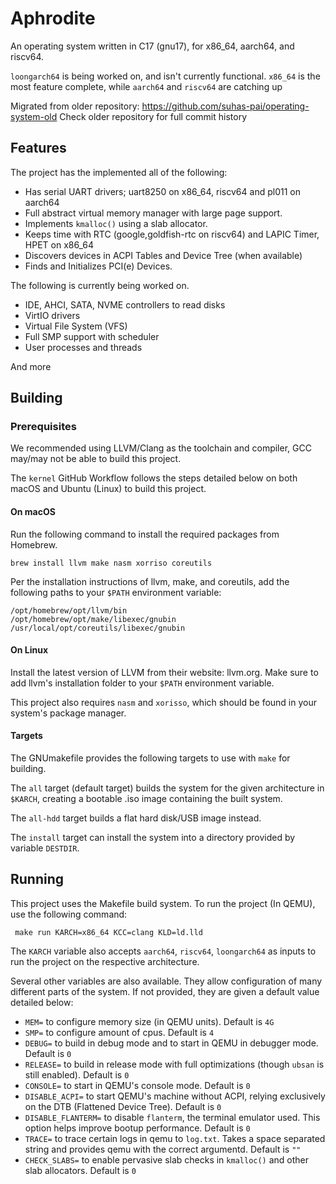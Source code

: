# Aphrodite

An operating system written in C17 (gnu17), for x86_64, aarch64, and riscv64.

`loongarch64` is being worked on, and isn't currently functional.
`x86_64` is the most feature complete, while `aarch64` and `riscv64` are catching up

Migrated from older repository: https://github.com/suhas-pai/operating-system-old
Check older repository for full commit history

## Features

The project has the implemented all of the following:
* Has serial UART drivers; uart8250 on x86_64, riscv64 and pl011 on aarch64
* Full abstract virtual memory manager with large page support.
* Implements `kmalloc()` using a slab allocator.
* Keeps time with RTC (google,goldfish-rtc on riscv64) and LAPIC Timer, HPET on x86_64
* Discovers devices in ACPI Tables and Device Tree (when available)
* Finds and Initializes PCI(e) Devices.

The following is currently being worked on.
* IDE, AHCI, SATA, NVME controllers to read disks
* VirtIO drivers
* Virtual File System (VFS)
* Full SMP support with scheduler
* User processes and threads

And more

## Building
### Prerequisites

We recommended using LLVM/Clang as the toolchain and compiler, GCC may/may not be
able to build this project.

The `kernel` GitHub Workflow follows the steps detailed below on both macOS and
Ubuntu (Linux) to build this project.

#### On macOS

Run the following command to install the required packages from Homebrew.

```brew install llvm make nasm xorriso coreutils```

Per the installation instructions of llvm, make, and coreutils, add the following
paths to your `$PATH` environment variable:

```
/opt/homebrew/opt/llvm/bin
/opt/homebrew/opt/make/libexec/gnubin
/usr/local/opt/coreutils/libexec/gnubin
```
#### On Linux

Install the latest version of LLVM from their website: llvm.org. Make sure to
add llvm's installation folder to your `$PATH` environment variable.

This project also requires `nasm` and `xorisso`, which should be found in your
system's package manager.

#### Targets

The GNUmakefile provides the following targets to use with `make` for building.

The `all` target (default target) builds the system for the given architecture in `$KARCH`,
creating a bootable .iso image containing the built system.

The `all-hdd` target builds a flat hard disk/USB image instead.

The `install` target can install the system into a directory provided by variable `DESTDIR`.

## Running

This project uses the Makefile build system. To run the project (In QEMU), use
the following command:

``` make run KARCH=x86_64 KCC=clang KLD=ld.lld```

The `KARCH` variable also accepts `aarch64`, `riscv64`, `loongarch64` as inputs to run
the project on the respective architecture.

Several other variables are also available. They allow configuration of many
different parts of the system. If not provided, they are given a default value
detailed below:

  * `MEM=` to configure memory size (in QEMU units). Default is `4G`
  * `SMP=` to configure amount of cpus. Default is `4`
  * `DEBUG=` to build in debug mode and to start in QEMU in debugger mode. Default is `0`
  * `RELEASE=` to build in release mode with full optimizations (though `ubsan` is still enabled). Default is `0`
  * `CONSOLE=` to start in QEMU's console mode. Default is `0`
  * `DISABLE_ACPI=` to start QEMU's machine without ACPI, relying exclusively on the DTB (Flattened Device Tree).
    Default is `0`
  * `DISABLE_FLANTERM=` to disable `flanterm`, the terminal emulator used. This option helps improve bootup
    performance. Default is `0`
  * `TRACE=` to trace certain logs in qemu to `log.txt`. Takes a space separated string and provides qemu
    with the correct argumentd. Default is `""`
  * `CHECK_SLABS=` to enable pervasive slab checks in `kmalloc()` and other slab allocators.
     Default is `0`
